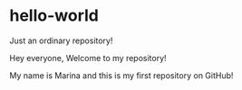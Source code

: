 # hello-world
Just an ordinary repository!

Hey everyone,
  Welcome to my repository!
  
  My name is Marina and this is my first repository on GitHub!
